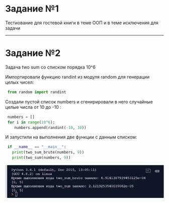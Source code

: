 # Задание №1
Тестиование для гостевой книги в теме ООП и в теме исключения для задачи 
***
# Задание №2
Задача two sum со списком порядка 10^6 

Импортировали функцию randint из модуля random для генерации целых чисел:
```python
 from random import randint
```
Создали пустой список numbers и сгенирировали в него случайные целые числа от 10 до -10 :
```python
 numbers = []
 for i in range(10^6):
    numbers.append(randint(-10, 10))
```
И запустили на выполнения две функции с данным списком:
```python
 if __name__ == "__main__":
   print(two_sum_brute(numbers, 9))
   print(two_sum(numbers, 9))
```

![Результат](https://github.com/nastyandreeva/Tasks/blob/master/2/Время.JPG)
